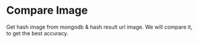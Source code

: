# Compare Image

Get hash image from mongodb & hash result url image. We will compare it, to get the best accuracy. 
